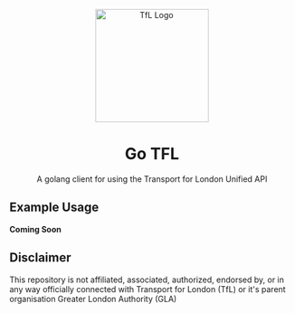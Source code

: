 <p align="center">
    <img width="200" src="https://blog.tfl.gov.uk/wp-content/uploads/2018/05/cropped-logo_roundel-2.png" alt="TfL Logo">
    <h1 align="center">Go TFL</h1>
    <p align="center">A golang client for using the Transport for London Unified API</p>
</p>


## Example Usage

**Coming Soon**

## Disclaimer
This repository is not affiliated, associated, authorized, endorsed by, or in any way officially connected with Transport for London (TfL) or it's parent organisation Greater London Authority (GLA)
